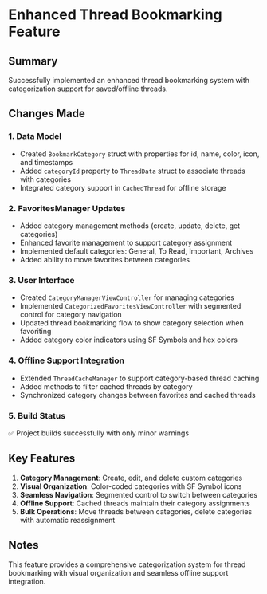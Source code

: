 # Enhanced Thread Bookmarking Feature

## Summary
Successfully implemented an enhanced thread bookmarking system with categorization support for saved/offline threads.

## Changes Made

### 1. Data Model
- Created `BookmarkCategory` struct with properties for id, name, color, icon, and timestamps
- Added `categoryId` property to `ThreadData` struct to associate threads with categories
- Integrated category support in `CachedThread` for offline storage

### 2. FavoritesManager Updates
- Added category management methods (create, update, delete, get categories)
- Enhanced favorite management to support category assignment
- Implemented default categories: General, To Read, Important, Archives
- Added ability to move favorites between categories

### 3. User Interface
- Created `CategoryManagerViewController` for managing categories
- Implemented `CategorizedFavoritesViewController` with segmented control for category navigation
- Updated thread bookmarking flow to show category selection when favoriting
- Added category color indicators using SF Symbols and hex colors

### 4. Offline Support Integration
- Extended `ThreadCacheManager` to support category-based thread caching
- Added methods to filter cached threads by category
- Synchronized category changes between favorites and cached threads

### 5. Build Status
✅ Project builds successfully with only minor warnings

## Key Features
1. **Category Management**: Create, edit, and delete custom categories
2. **Visual Organization**: Color-coded categories with SF Symbol icons
3. **Seamless Navigation**: Segmented control to switch between categories
4. **Offline Support**: Cached threads maintain their category assignments
5. **Bulk Operations**: Move threads between categories, delete categories with automatic reassignment

## Notes
This feature provides a comprehensive categorization system for thread bookmarking with visual organization and seamless offline support integration.